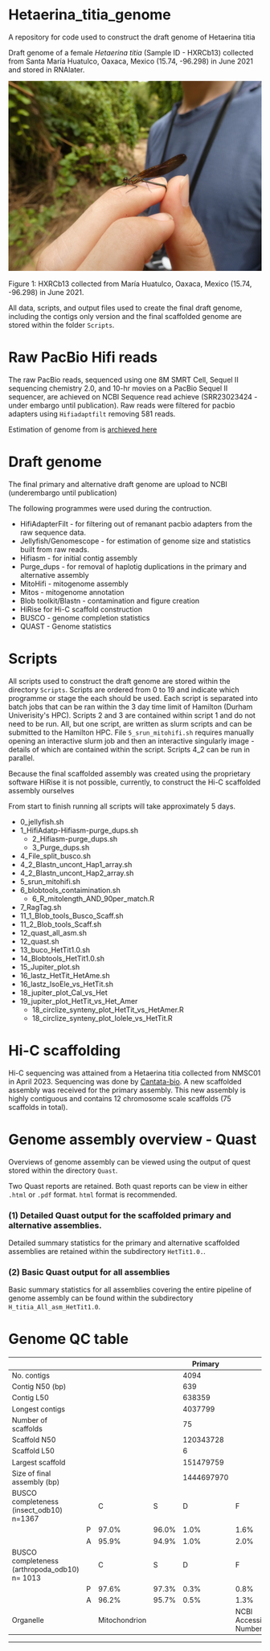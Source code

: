 # Hetaerina_titia_genome
A repository for code used to construct the draft genome of Hetaerina titia

Draft genome of a female *Hetaerina titia* (Sample ID - HXRCb13) collected from Santa María Huatulco, Oaxaca, Mexico (15.74, -96.298) in June 2021 and stored in RNAlater. 

![P1010242_HiFi_Female_HXRCb13](https://github.com/ChristophePatterson/Hetaerina_titia_genome/blob/main/docs/P1010242_HiFi_Female_HXRCb13.jpeg)

Figure 1: HXRCb13 collected from María Huatulco, Oaxaca, Mexico (15.74, -96.298) in June 2021.

All data, scripts, and output files used to create the final draft genome, including the contigs only version and the final scaffolded genome are stored within the folder `Scripts`. 

# Raw PacBio Hifi reads
The raw PacBio reads, sequenced using one 8M SMRT Cell, Sequel II sequencing chemistry 2.0, and 10-hr movies on a PacBio Sequel II sequencer, are achieved on NCBI Sequence read achieve (SRR23023424 - under embargo until publication). Raw reads were filtered for pacbio adapters using `Hifiadaptfilt` removing 581 reads.

Estimation of genome from is [archieved here](http://genomescope.org/analysis.php?code=f6FBTv63MLxk5BCyfcep)

# Draft genome

The final primary and alternative draft genome are upload to NCBI (underembargo until publication)

The following programmes were used during the contruction.

- HifiAdapterFilt - for filtering out of remanant pacbio adapters from the raw sequence data.
- Jellyfish/Genomescope - for estimation of genome size and statistics built from raw reads.
- Hifiasm - for initial contig assembly
- Purge_dups - for removal of haplotig duplications in the primary and alternative assembly
- MitoHifi - mitogenome assembly
- Mitos - mitogenome annotation
- Blob toolkit/Blastn - contamination and figure creation
- HiRise for Hi-C scaffold construction
- BUSCO - genome completion statistics
- QUAST - Genome statistics

# Scripts

All scripts used to construct the draft genome are stored within the directory `Scripts`. Scripts are ordered from 0 to 19 and indicate which programme or stage the each should be used. Each script is separated into batch jobs that can be ran within the 3 day time limit of Hamilton (Durham Univerisity's HPC). Scripts 2 and 3 are contained within script 1 and do not need to be run. All, but one script, are written as slurm scripts and can be submitted to the Hamilton HPC. File `5_srun_mitohifi.sh` requires manually opening an interactive slurm job and then an interactive singularly image -  details of which are contained within the script. Scripts 4_2 can be run in parallel. 

Because the final scaffolded assembly was created using the proprietary software HiRise it is not possible, currently, to construct the Hi-C scaffolded assembly ourselves

From start to finish running all scripts will take approximately 5 days.

- 0_jellyfish.sh
- 1_HifiAdatp-Hifiasm-purge_dups.sh
	- 2_Hifiasm-purge_dups.sh
	- 3_Purge_dups.sh
- 4_File_split_busco.sh
- 4_2_Blastn_uncont_Hap1_array.sh
- 4_2_Blastn_uncont_Hap2_array.sh
- 5_srun_mitohifi.sh
- 6_blobtools_contaimination.sh
	- 6_R_mitolength_AND_90per_match.R
- 7_RagTag.sh
- 11_1_Blob_tools_Busco_Scaff.sh
- 11_2_Blob_tools_Scaff.sh
- 12_quast_all_asm.sh
- 12_quast.sh
- 13_buco_HetTit1.0.sh
- 14_Blobtools_HetTit1.0.sh
- 15_Jupiter_plot.sh
- 16_lastz_HetTit_HetAme.sh
- 16_lastz_IsoEle_vs_HetTit.sh
- 18_jupiter_plot_Cal_vs_Het
- 19_jupiter_plot_HetTit_vs_Het_Amer
	- 18_circlize_synteny_plot_HetTit_vs_HetAmer.R
	- 18_circlize_synteny_plot_Iolele_vs_HetTit.R


# Hi-C scaffolding

Hi-C sequencing was attained from a Hetaerina titia collected from NMSC01 in April 2023. Sequencing was done by [Cantata-bio](https://cantatabio.com/). A new scaffolded assembly was received for the primary assembly. This new assembly is highly contiguous and contains 12 chromosome scale scaffolds (75 scaffolds in total).

# Genome assembly overview - Quast

Overviews of genome assembly can be viewed using the output of quest stored within the directory `Quast`.

Two Quast reports are retained. Both quast reports can be view in either `.html` or `.pdf` format. `html` format is recommended.

### (1) Detailed Quast output for the scaffolded primary and alternative assemblies.

Detailed summary statistics for the primary and alternative scaffolded assemblies are retained within the subdirectory `HetTit1.0.`.

### (2) Basic Quast output for all assemblies
Basic summary statistics for all assemblies covering the entire pipeline of genome assembly can be found within the subdirectory `H_titia_All_asm_HetTit1.0`. 

# Genome QC table

|                                               |   |               |       | Primary    |                       | Alternate  |
|-----------------------------------------------|---|---------------|-------|------------|-----------------------|------------|
| No. contigs                                   |   |               |       | 4094       |                       | 4054       |
| Contig N50 (bp)                               |   |               |       | 639        |                       | 664        |
| Contig L50                                    |   |               |       | 638359     |                       | 631942     |
| Longest contigs                               |   |               |       | 4037799    |                       | 3160621    |
| Number of scaffolds                           |   |               |       | 75         |                       | NA         |
| Scaffold N50                                  |   |               |       | 120343728  |                       | NA         |
| Scaffold L50                                  |   |               |       | 6          |                       | NA         |
| Largest scaffold                              |   |               |       | 151479759  |                       | NA         |
| Size of final assembly (bp)                   |   |               |       | 1444697970 |                       | 1429703052 |
| BUSCO completeness (insect_odb10) n=1367      |   | C             | S     | D          | F                     | M          |
|                                               | P | 97.0%         | 96.0% | 1.0%       | 1.6%                  | 1.4%       |
|                                               | A | 95.9%         | 94.9% | 1.0%       | 2.0%                  | 2.1%       |
| BUSCO completeness (arthropoda_odb10) n= 1013 |   | C             | S     | D          | F                     | M          |
|                                               | P | 97.6%         | 97.3% | 0.3%       | 0.8%                  | 1.6%       |
|                                               | A | 96.2%         | 95.7% | 0.5%       | 1.3%                  | 2.5%       |
| Organelle                                     |   | Mitochondrion |       |            | NCBI Accession Number | OQ363879   |


---




